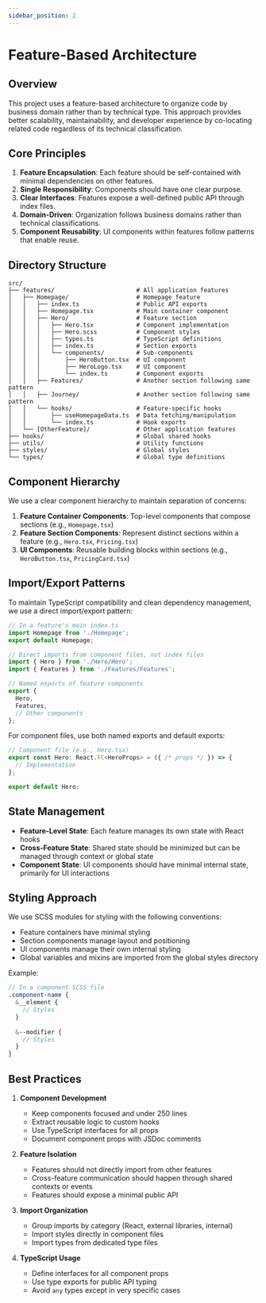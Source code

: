 ```yaml
---
sidebar_position: 2
---
```


# Feature-Based Architecture

## Overview

This project uses a feature-based architecture to organize code by business domain rather than by technical type. This approach provides better scalability, maintainability, and developer experience by co-locating related code regardless of its technical classification.

## Core Principles

1. **Feature Encapsulation**: Each feature should be self-contained with minimal dependencies on other features.
2. **Single Responsibility**: Components should have one clear purpose.
3. **Clear Interfaces**: Features expose a well-defined public API through index files.
4. **Domain-Driven**: Organization follows business domains rather than technical classifications.
5. **Component Reusability**: UI components within features follow patterns that enable reuse.

## Directory Structure

```
src/
├── features/                       # All application features
│   ├── Homepage/                   # Homepage feature
│   │   ├── index.ts                # Public API exports
│   │   ├── Homepage.tsx            # Main container component
│   │   ├── Hero/                   # Feature section
│   │   │   ├── Hero.tsx            # Component implementation
│   │   │   ├── Hero.scss           # Component styles
│   │   │   ├── types.ts            # TypeScript definitions
│   │   │   ├── index.ts            # Section exports
│   │   │   └── components/         # Sub-components
│   │   │       ├── HeroButton.tsx  # UI component
│   │   │       ├── HeroLogo.tsx    # UI component
│   │   │       └── index.ts        # Component exports
│   │   ├── Features/               # Another section following same pattern
│   │   ├── Journey/                # Another section following same pattern
│   │   └── hooks/                  # Feature-specific hooks
│   │       ├── useHomepageData.ts  # Data fetching/manipulation
│   │       └── index.ts            # Hook exports
│   └── [OtherFeature]/             # Other application features
├── hooks/                          # Global shared hooks
├── utils/                          # Utility functions
├── styles/                         # Global styles
└── types/                          # Global type definitions
```

## Component Hierarchy

We use a clear component hierarchy to maintain separation of concerns:

1. **Feature Container Components**: Top-level components that compose sections (e.g., `Homepage.tsx`)
2. **Feature Section Components**: Represent distinct sections within a feature (e.g., `Hero.tsx`, `Pricing.tsx`)
3. **UI Components**: Reusable building blocks within sections (e.g., `HeroButton.tsx`, `PricingCard.tsx`)

## Import/Export Patterns

To maintain TypeScript compatibility and clean dependency management, we use a direct import/export pattern:

```typescript
// In a feature's main index.ts
import Homepage from './Homepage';
export default Homepage;

// Direct imports from component files, not index files
import { Hero } from './Hero/Hero';
import { Features } from './Features/Features';

// Named exports of feature components
export {
  Hero,
  Features,
  // Other components
};
```

For component files, use both named exports and default exports:

```typescript
// Component file (e.g., Hero.tsx)
export const Hero: React.FC<HeroProps> = ({ /* props */ }) => {
  // Implementation
};

export default Hero;
```

## State Management

- **Feature-Level State**: Each feature manages its own state with React hooks
- **Cross-Feature State**: Shared state should be minimized but can be managed through context or global state
- **Component State**: UI components should have minimal internal state, primarily for UI interactions

## Styling Approach

We use SCSS modules for styling with the following conventions:

- Feature containers have minimal styling
- Section components manage layout and positioning
- UI components manage their own internal styling
- Global variables and mixins are imported from the global styles directory

Example:
```scss
// In a component SCSS file
.component-name {
  &__element {
    // Styles
  }
  
  &--modifier {
    // Styles
  }
}
```

## Best Practices

1. **Component Development**
   - Keep components focused and under 250 lines
   - Extract reusable logic to custom hooks
   - Use TypeScript interfaces for all props
   - Document component props with JSDoc comments

2. **Feature Isolation**
   - Features should not directly import from other features
   - Cross-feature communication should happen through shared contexts or events
   - Features should expose a minimal public API

3. **Import Organization**
   - Group imports by category (React, external libraries, internal)
   - Import styles directly in component files
   - Import types from dedicated type files

4. **TypeScript Usage**
   - Define interfaces for all component props
   - Use type exports for public API typing
   - Avoid `any` types except in very specific cases 